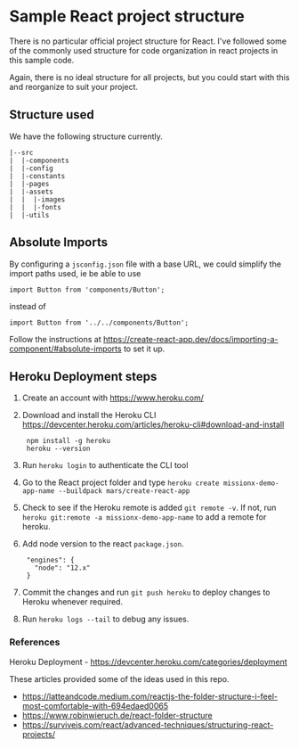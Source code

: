 # Sample React project structure

There is no particular official project structure for React. I've followed some of the commonly used structure for code organization in react projects in this sample code. 

Again, there is no ideal structure for all projects, but you could start with this and reorganize to suit your project.

## Structure used
We have the following structure currently.

```
|--src
|  |-components
|  |-config 
|  |-constants
|  |-pages
|  |-assets
|  |  |-images
|  |  |-fonts
|  |-utils
```

## Absolute Imports

By configuring a `jsconfig.json` file with a base URL, we could simplify the import paths used, ie be able to use

`import Button from 'components/Button';` 

instead of 

`import Button from '../../components/Button';`

Follow the instructions at https://create-react-app.dev/docs/importing-a-component/#absolute-imports to set it up.

## Heroku Deployment steps

1. Create an account with https://www.heroku.com/
2. Download and install the Heroku CLI https://devcenter.heroku.com/articles/heroku-cli#download-and-install
   
        npm install -g heroku
        heroku --version

3. Run `heroku login` to authenticate the CLI tool
4. Go to the React project folder and type `heroku create missionx-demo-app-name --buildpack mars/create-react-app`
5. Check to see if the Heroku remote is added `git remote -v`. If not, run `heroku git:remote -a missionx-demo-app-name` to add a remote for heroku.
6. Add node version to the react `package.json`.
        
        "engines": {
          "node": "12.x"
        }
        
7. Commit the changes and run `git push heroku` to deploy changes to Heroku whenever required.
8. Run `heroku logs --tail` to debug any issues.

### References
Heroku Deployment - https://devcenter.heroku.com/categories/deployment

These articles provided some of the ideas used in this repo.
* https://latteandcode.medium.com/reactjs-the-folder-structure-i-feel-most-comfortable-with-694edaed0065
* https://www.robinwieruch.de/react-folder-structure
* https://survivejs.com/react/advanced-techniques/structuring-react-projects/